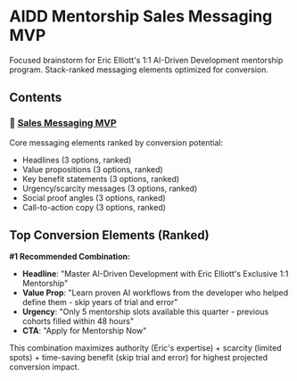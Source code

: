 # AIDD Mentorship Sales Messaging MVP

Focused brainstorm for Eric Elliott's 1:1 AI-Driven Development mentorship program. Stack-ranked messaging elements optimized for conversion.

## Contents

### 📝 [Sales Messaging MVP](./sales-messaging-mvp.md)
Core messaging elements ranked by conversion potential:
- Headlines (3 options, ranked)
- Value propositions (3 options, ranked) 
- Key benefit statements (3 options, ranked)
- Urgency/scarcity messages (3 options, ranked)
- Social proof angles (3 options, ranked)
- Call-to-action copy (3 options, ranked)

## Top Conversion Elements (Ranked)

**#1 Recommended Combination:**
- **Headline**: "Master AI-Driven Development with Eric Elliott's Exclusive 1:1 Mentorship"  
- **Value Prop**: "Learn proven AI workflows from the developer who helped define them - skip years of trial and error"
- **Urgency**: "Only 5 mentorship slots available this quarter - previous cohorts filled within 48 hours"
- **CTA**: "Apply for Mentorship Now"

This combination maximizes authority (Eric's expertise) + scarcity (limited spots) + time-saving benefit (skip trial and error) for highest projected conversion impact.